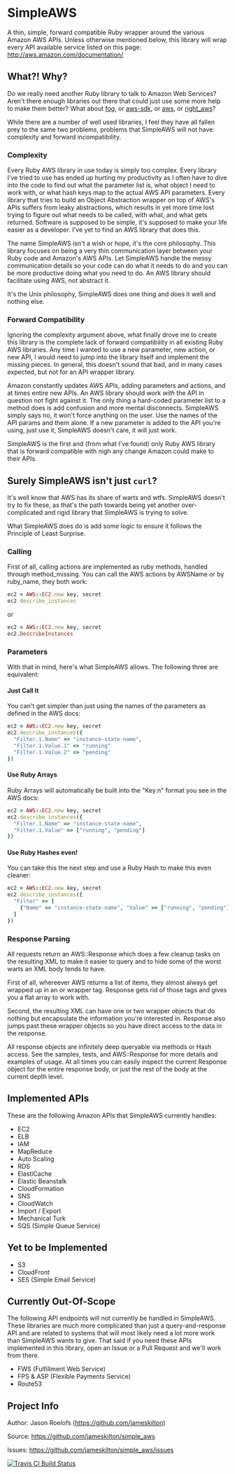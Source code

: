 SimpleAWS
=========

A thin, simple, forward compatible Ruby wrapper around the various Amazon AWS APIs. Unless otherwise mentioned below, this library will wrap every API available service listed on this page: http://aws.amazon.com/documentation/

What?! Why?
-----------

Do we really need another Ruby library to talk to Amazon Web Services? Aren't there enough libraries out there that could just use some more help to make them better? What about [fog](http://fog.io), or [aws-sdk](http://rubygems.org/gems/aws-sdk), or [aws](http://rubygems.org/gems/aws), or [right_aws](http://rubygems.org/gems/right_aws)?

While there are a number of well used libraries, I feel they have all fallen prey to the same two problems, problems that SimpleAWS will not have: complexity and forward incompatibility.

### Complexity

Every Ruby AWS library in use today is simply too complex. Every library I've tried to use has ended up hurting my productivity as I often have to dive into the code to find out what the parameter list is, what object I need to work with, or what hash keys map to the actual AWS API parameters. Every library that tries to build an Object Abstraction wrapper on top of AWS's APIs suffers from leaky abstractions, which results in yet more time lost trying to figure out what needs to be called, with what, and what gets returned. Software is supposed to be simple, it's supposed to make your life easier as a developer. I've yet to find an AWS library that does this.

The name SimpleAWS isn't a wish or hope, it's the core philosophy. This library focuses on being a very thin communication layer between your Ruby code and Amazon's AWS APIs. Let SimpleAWS handle the messy communication details so your code can do what it needs to do and you can be more productive doing what you need to do. An AWS library should facilitate using AWS, not abstract it.

It's the Unix philosophy, SimpleAWS does one thing and does it well and nothing else.

### Forward Compatibility

Ignoring the complexity argument above, what finally drove me to create this library is the complete lack of forward compatibility in all existing Ruby AWS libraries. Any time I wanted to use a new parameter, new action, or new API, I would need to jump into the library itself and implement the missing pieces. In general, this doesn't sound that bad, and in many cases expected, but not for an API wrapper library.

Amazon constantly updates AWS APIs, adding parameters and actions, and at times entire new APIs. An AWS library should work *with* the API in question not fight against it. The only thing a hard-coded parameter list to a method does is add confusion and more mental disconnects.  SimpleAWS simply says no, it won't force anything on the user. Use the names of the API params and them alone. If a new parameter is added to the API you're using, just use it, SimpleAWS doesn't care, it will just work.

SimpleAWS is the first and (from what I've found) only Ruby AWS library that is forward compatible with nigh any change Amazon could make to their APIs.

Surely SimpleAWS isn't just `curl`?
-----------------------------------

It's well know that AWS has its share of warts and wtfs. SimpleAWS doesn't try to fix these, as that's the path towards being yet another over-complicated and rigid library that SimpleAWS is trying to solve.

What SimpleAWS does do is add some logic to ensure it follows the Principle of Least Surprise.

### Calling

First of all, calling actions are implemented as ruby methods, handled through method_missing. You can call the AWS actions by AWSName or by ruby_name, they both work:

```ruby
ec2 = AWS::EC2.new key, secret
ec2.describe_instances
```

or

```ruby
ec2 = AWS::EC2.new key, secret
ec2.DescribeInstances
```

### Parameters

With that in mind, here's what SimpleAWS allows. The following three are equivalent:

#### Just Call It

You can't get simpler than just using the names of the parameters as defined in the AWS docs:

```ruby
ec2 = AWS::EC2.new key, secret
ec2.describe_instances({
  "Filter.1.Name" => "instance-state-name",
  "Filter.1.Value.1" => "running"
  "Filter.1.Value.2" => "pending"
})
```

#### Use Ruby Arrays

Ruby Arrays will automatically be built into the "Key.n" format you see in the AWS docs:

```ruby
ec2 = AWS::EC2.new key, secret
ec2.describe_instances({
  "Filter.1.Name" => "instance-state-name",
  "Filter.1.Value" => ["running", "pending"]
})
```

#### Use Ruby Hashes even!

You can take this the next step and use a Ruby Hash to make this even cleaner:

```ruby
ec2 = AWS::EC2.new key, secret
ec2.describe_instances({
  "Filter" => [
    {"Name" => "instance-state-name", "Value" => ["running", "pending"]}
  ]
})
```

### Response Parsing

All requests return an AWS::Response which does a few cleanup tasks on the resulting XML to make it easier to query and to hide some of the worst warts an XML body tends to have.

First of all, whereever AWS returns a list of items, they almost always get wrapped up in an <item> or <member> wrapper tag. Response gets rid of those tags and gives you a flat array to work with.

Second, the resulting XML can have one or two wrapper objects that do nothing but encapsulate the information you're interested in. Response also jumps past these wrapper objects so you have direct access to the data in the response.

All response objects are infinitely deep queryable via methods or Hash access. See the samples, tests, and AWS::Response for more details and examples of usage. At all times you can easily inspect the current Response object for the entire response body, or just the rest of the body at the current depth level.

Implemented APIs
----------------

These are the following Amazon APIs that SimpleAWS currently handles:

* EC2
* ELB
* IAM
* MapReduce
* Auto Scaling
* RDS
* ElastiCache
* Elastic Beanstalk
* CloudFormation
* SNS
* CloudWatch
* Import / Export
* Mechanical Turk
* SQS (Simple Queue Service)

Yet to be Implemented
---------------------

* S3
* CloudFront
* SES (Simple Email Service)

Currently Out-Of-Scope
----------------------

The following API endpoints will not currently be handled in SimpleAWS. These libraries are much more complicated than just a query-and-response API and are related to systems that will most likely need a lot more work than SimpleAWS wants to give. That said if you need these APIs implemented in this library, open an Issue or a Pull Request and we'll work from there.

* FWS (Fulfillment Web Service)
* FPS & ASP (Flexible Payments Service)
* Route53

Project Info
------------

Author: Jason Roelofs (https://github.com/jameskilton)

Source: https://github.com/jameskilton/simple_aws

Issues: https://github.com/jameskilton/simple_aws/issues

[![Travis CI Build Status](https://secure.travis-ci.org/jameskilton/simple_aws.png)](http://travis-ci.org/jameskilton/simple_aws)

